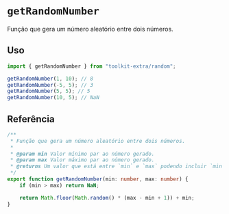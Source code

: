 # `getRandomNumber`

Função que gera um número aleatório entre dois números.

## Uso

```ts
import { getRandomNumber } from "toolkit-extra/random";

getRandomNumber(1, 10); // 8
getRandomNumber(-5, 5); // 3
getRandomNumber(5, 5); // 5
getRandomNumber(10, 5); // NaN       
```

## Referência

```ts
/**
 * Função que gera um número aleatório entre dois números.
 *
 * @param min Valor mínimo par ao número gerado.
 * @param max Valor máximo par ao número gerado.
 * @returns Um valor que está entre `min` e `max` podendo incluir `min` e `max`.
 */
export function getRandomNumber(min: number, max: number) {
    if (min > max) return NaN;

    return Math.floor(Math.random() * (max - min + 1)) + min;
}
```
